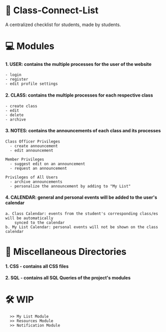 # 📝 Class-Connect-List 
A centralized checklist for students, made by students.

# 💻 Modules
#### 1. USER: contains the multiple processes for the user of the website
    - login 
    - register
    - edit profile settings
#### 2. CLASS: contains the multiple processes for each respective class
    - create class
    - edit 
    - delete
    - archive
#### 3. NOTES: contains the announcements of each class and its processes
    Class Officer Privileges
      - create announcement
      - edit announcement
      
    Member Privileges
      - suggest edit on an announcement
      - request an announcement
      
    Privileges of All Users
      - archive announcements
      - personalize the announcement by adding to "My List"
      
#### 4. CALENDAR: general and personal events will be added to the user's calendar
    a. Class Calendar: events from the student's corresponding class/es will be automatically 
        synced to the calendar
    b. My List Calendar: personal events will not be shown on the class calendar

# 📁 Miscellaneous Directories
#### 1. CSS - contains all CSS files
#### 2. SQL - contains all SQL Queries of the project's modules

# 🛠 WIP 
      >> My List Module
      >> Resources Module
      >> Notification Module
